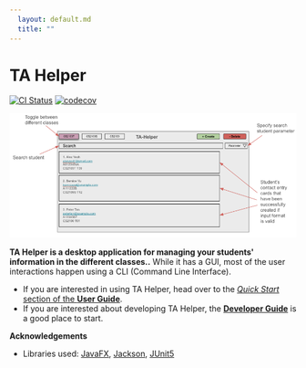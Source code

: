 ```yaml
---
  layout: default.md
  title: ""
---
```


# TA Helper

[![CI Status](https://github.com/se-edu/addressbook-level3/workflows/Java%20CI/badge.svg)](https://github.com/se-edu/addressbook-level3/actions)
[![codecov](https://codecov.io/gh/se-edu/addressbook-level3/branch/master/graph/badge.svg)](https://codecov.io/gh/se-edu/addressbook-level3)

![Ui](images/Ui.png)

**TA Helper is a desktop application for managing your students' information in the different classes..** While it has a GUI, most of the user interactions happen using a CLI (Command Line Interface).

* If you are interested in using TA Helper, head over to the [_Quick Start_ section of the **User Guide**](UserGuide.html#quick-start).
* If you are interested about developing TA Helper, the [**Developer Guide**](DeveloperGuide.html) is a good place to start.


**Acknowledgements**

* Libraries used: [JavaFX](https://openjfx.io/), [Jackson](https://github.com/FasterXML/jackson), [JUnit5](https://github.com/junit-team/junit5)
